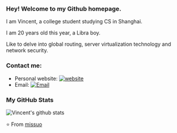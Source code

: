 ### Hey! Welcome to my Github homepage. 

I am Vincent, a college student studying CS in Shanghai. 

I am 20 years old this year, a Libra boy. 

Like to delve into global routing, server virtualization technology and network security. 

### Contact me:

- Personal website: [![website](https://img.shields.io/badge/https://oneyyt.cn-3693F3?style=flat-square&logo=icloud&logoColor=white)](https://oneyyt.cn)
- Email: [![Email](https://img.shields.io/badge/i@yyt.moe-D14836?style=flat-square&logo=gmail&logoColor=white)](mailto:i@yyt.moe)

### My GitHub Stats

![Vincent's github stats](https://github-readme-stats.vercel.app/api?username=missuo&show_icons=true)

⭐️ From [missuo](https://github.com/missuo)

